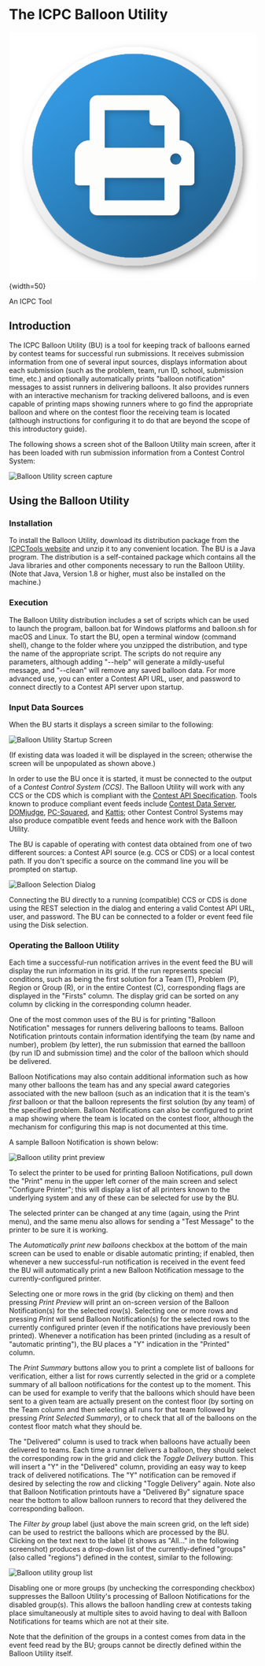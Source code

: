 # The ICPC Balloon Utility 

![](docs/balloonIcon.png){width=50}

An ICPC Tool

## Introduction

The ICPC Balloon Utility (BU) is a tool for keeping track of balloons earned by contest teams
for successful run submissions. It receives submission information from one of several
input sources, displays information about each submission (such as the problem, team,
run ID, school, submission time, etc.) and optionally automatically prints "balloon
notification" messages to assist runners in delivering balloons. It also provides 
runners with an interactive mechanism for tracking delivered balloons, and is even
capable of printing maps showing runners where to go find the appropriate balloon
and where on the contest floor the receiving team is located (although instructions
for configuring it to do that are beyond the scope of this introductory guide).

The following shows a screen shot of the Balloon Utility main screen, after it has been 
loaded with run submission information from a Contest Control System:

![Balloon Utility screen capture](docs/BUScreenshot.png)

## Using the Balloon Utility

### Installation

To install the Balloon Utility, download its distribution package from the [ICPCTools website](https://tools.icpc.global/)
and unzip it to any convenient location. 
The BU is a Java program. The distribution is a self-contained package which contains 
all the Java libraries and other components necessary to run the Balloon Utility.
(Note that Java, Version 1.8 or higher, must also be installed on the machine.)

### Execution

The Balloon Utility distribution includes a set of scripts which can be used to launch the program,
balloon.bat for Windows platforms and balloon.sh for macOS and Linux.
To start the BU, open a terminal window (command shell), 
change to the folder where you unzipped the distribution, and type the name of the
appropriate script. The scripts do not require any parameters, although adding
"--help" will generate a mildly-useful message, and "--clean" will remove any saved
balloon data. For more advanced use, you can enter a Contest API URL, user, and
password to connect directly to a Contest API server upon startup.


### Input Data Sources

When the BU starts it displays a screen similar to the following:

![Balloon Utility Startup Screen](docs/BUStartupScreen.png)

(If existing data was loaded it will be displayed in the screen; otherwise the
screen will be unpopulated as shown above.)

In order to use the BU once it is started, it must 
be connected to the output of a _Contest Control System (CCS)_.
The Balloon Utility will work with any CCS or the CDS which is 
compliant with the [Contest API Specification](https://ccs-specs.icpc.io/contest_api).
Tools known to produce compliant event feeds include
[Contest Data Server](https://tools.icpc.global/cds/), 
[DOMjudge](https://www.domjudge.org),
[PC-Squared](http://pc2.ecs.csus.edu/pc2), and 
[Kattis](https://www.kattis.com);
other Contest Control Systems may also produce compatible event feeds and
hence work with the Balloon Utility.

The BU is capable of operating with contest data obtained from one of two
different sources: a Contest API source (e.g. CCS or CDS) or a local contest path.
If you don't specific a source on the command line you will be prompted on startup.

![Balloon Selection Dialog](docs/BUSourceSelectionDialog.png)

Connecting the BU directly to a running (compatible) CCS or CDS is done using the REST
selection in the dialog and entering a valid Contest API URL, user, and password.
The BU can be connected to a folder or event feed file using the Disk selection.


### Operating the Balloon Utility

Each time a successful-run notification arrives in the event feed the BU will display the
run information in its grid. If the run represents special conditions, such as being the
first solution for a Team (T), Problem (P), Region or Group (R), or in the entire 
Contest (C), corresponding flags are displayed in the "Firsts" column.
The display grid can be sorted on any column by clicking in the corresponding column header.

One of the most common uses of the BU is for printing "Balloon Notification" messages for runners
delivering balloons to teams.
Balloon Notification printouts contain information identifying the team (by name and number),
problem (by letter), the run submission that earned the ballloon (by run ID and submission time)
and the color of the balloon which should be delivered. 

Balloon Notifications may also contain additional information such as how many other balloons 
the team has and any special award categories associated with the new balloon (such as an
indication that it is the team's _first_ balloon or that the balloon represents the first
solution (by any team) of the specified problem.
Balloon Notifications can also be configured to print a map showing where the team is located
on the contest floor, although the mechanism for configuring this map is not documented at this time.

A sample Balloon Notification is shown below: 

![Balloon utility print preview](docs/PrintPreview.png)

To select the printer to be used for printing Balloon Notifications,
pull down the "Print" menu in the upper left corner of the main screen and
select "Configure Printer"; this will display a list of
all printers known to the underlying system and any of these can be selected for use by the BU.

The selected printer can be changed
at any time (again, using the Print menu), and the same menu also allows for sending a 
"Test Message" to the printer to be sure it is working.

The _Automatically print new balloons_ checkbox at the bottom of the main screen can be used to
enable or disable automatic printing; if enabled, then whenever a new successful-run notification
is received in the event feed the BU will automatically print a new Balloon Notification message
to the currently-configured printer.

Selecting one or more rows in the grid (by clicking on them) and then pressing _Print Preview_
will print an on-screen version of the Balloon Notification(s) for the selected row(s).
Selecting one or more rows and pressing _Print_ will send Balloon Notification(s) for the
selected rows to the currently configured printer (even if the notifications have previously been printed).
Whenever a notification has been printed (including as a result of "automatic printing"),
the BU places a "Y" indication in the "Printed" column.

The _Print Summary_ buttons allow you to print a complete list of balloons for verification, either
a list for rows currently selected in the grid or a complete summary of all balloon notifications
for the contest up to the moment. This can be used for example to verify that the balloons which
should have been sent to a given team are actually present on the contest floor 
(by sorting on the Team column and then selecting all runs for that team followed by pressing
_Print Selected Summary_), or to check that all of the balloons on the contest floor match what
they should be.

The "Delivered" column is used to track when balloons have actually been delivered to teams.
Each time a runner delivers a balloon, they should select the corresponding row in the grid
and click the _Toggle Delivery_ button. This will insert a "Y" in the "Delivered" column,
providing an easy way to keep track of delivered notifications. The "Y" notification can
be removed if desired by selecting the row and clicking "Toggle Delivery" again.
Note also that Balloon Notification printouts have a "Delivered By" signature space near the
bottom to allow balloon runners to record that they delivered the corresponding balloon.

The _Filter by group_ label (just above the main screen grid, on the left side) can be used to restrict the
balloons which are processed by the BU. Clicking on the text next to the label (it shows as 
"All..." in the following screenshot) produces a drop-down list of the
currently-defined "groups" (also called "regions") defined in the contest, similar to the following:

![Balloon utility group list](docs/GroupDropdown.png)

Disabling one or more groups (by unchecking the corresponding checkbox) suppresses the Balloon Utility's 
processing of Balloon Notifications for the disabled group(s). This allows the balloon handling crew
at contests taking place simultaneously at multiple sites to avoid having to deal with Balloon Notifications
for teams which are not at their site.

Note that the definition of the groups in a contest comes from data in the event feed read by the BU; 
groups cannot be directly defined within the Balloon Utility itself.
